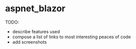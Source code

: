 # aspnet_blazor

TODO:
- describe features used
- compose a list of links to most interesting peaces of code
- add screenshots
